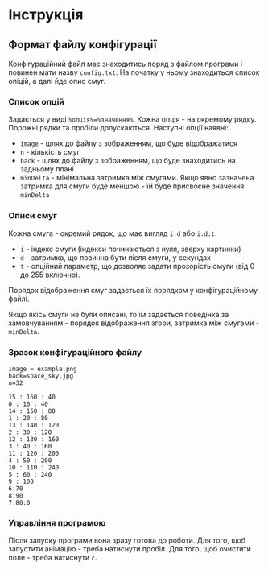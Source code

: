 # Інструкція
## Формат файлу конфігурації
Конфігураційний файл має знаходитись поряд з файлом програми і повинен мати назву `config.txt`.
На початку у ньому знаходиться список опіцій, а далі йде опис смуг.

### Cписок опцій
Задається у виді `%опція%=%значення%`. Кожна опція - на окремому рядку. Порожні рядки та пробіли допускаються.
Наступні опції наявні:
* `image` - шлях до файлу з зображенням, що буде відображатися
* `n` - кількість смуг
* `back` - шлях до файлу з зображенням, що буде знаходитись на задньому плані
* `minDelta` - мінімальна затримка між смугами. Якщо явно зазначена затримка для смуги буде меншою -
їй буде присвоєне значення `minDelta`

### Описи смуг

Кожна смуга - окремий рядок, що має вигляд `i:d` або `i:d:t`. 
* `i` - індекс смуги (індекси починаються з нуля, зверху картинки)
* `d` - затримка, що повинна бути після смуги, у секундах
* `t` - опційний параметр, що дозволяє задати прозорість смуги (від 0 до 255 включно).

Порядок відображення смуг задається їх порядком у конфігураційному файлі.

Якщо якісь смуги не були описані, то ім задається поведінка за замовчуванням - порядок відображення згори, 
затримка між смугами - `minDelta`.

### Зразок конфігураційного файлу

```
image = example.png
back=space_sky.jpg
n=32

15 : 160 : 40
0 : 10 : 40
14 : 150 : 80
1 : 20 : 80
13 : 140 : 120
2 : 30 : 120
12 : 130 : 160
3 : 40 : 160
11 : 120 : 200
4 : 50 : 200
10 : 110 : 240
5 : 60 : 240
9 : 100
6:70
8:90
7:80:0
```

### Управління програмою

Після запуску програми вона зразу готова до роботи. 
Для того, щоб запустити анімацію - треба натиснути пробіл. Для того, щоб очистити поле - треба натиснути `c`.
